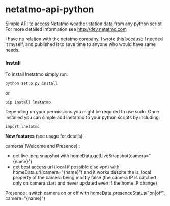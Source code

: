 netatmo-api-python
==================

Simple API to access Netatmo weather station data from any python script
For more detailed information see http://dev.netatmo.com

I have no relation with the netatmo company, I wrote this because I needed it myself,
and published it to save time to anyone who would have same needs.

### Install ###

To install lnetatmo simply run:

    python setup.py install

  or

    pip install lnetatmo

Depending on your permissions you might be required to use sudo.
Once installed you can simple add lnetatmo to your python scripts by including:

    import lnetatmo

**New features** (see usage for details)

cameras (Welcome and Presence) : 
 - get live jpeg snapshot with homeData.getLiveSnapshot(camera="{name}")
 - get best access url (local if possible else vpn) with homeData.url(camera="{name}") and it works despite the is_local property of the camera being mostly false (the camera IP is catched only on camera start and never updated even if the home IP change)

Presence : switch camera on or off with homeData.presenceStatus("on|off", camera="{name}")
